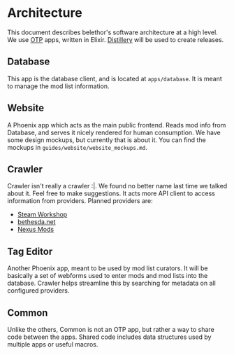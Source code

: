 # Architecture
This document describes belethor's software architecture at a high level.
We use [OTP](https://github.com/erlang/otp) apps, written in Elixir.
[Distillery](https://github.com/bitwalker/distillery) will be used to create releases.

## Database
This app is the database client, and is located at `apps/database`.
It is meant to manage the mod list information.


## Website
A Phoenix app which acts as the main public frontend.
Reads mod info from Database, and serves it nicely rendered for human consumption.
We have some design mockups, but currently that is about it.
You can find the mockups in `guides/website/website_mockups.md`.

## Crawler
Crawler isn't really a crawler :|.
We found no better name last time we talked about it. Feel free to make suggestions.
It acts more API client to access information from providers.
Planned providers are:
 * [Steam Workshop](https://steamcommunity.com/workshop/browse/?appid=72850)
 * [bethesda.net](https://bethesda.net/en/mods/skyrim)
 * [Nexus Mods](https://www.nexusmods.com/)

## Tag Editor
Another Phoenix app, meant to be used by mod list curators.
It will be basically a set of webforms used to enter mods and mod lists into the database.
Crawler helps streamline this by searching for metadata on all configured providers.

## Common
Unlike the others, Common is not an OTP app, but rather a way to share code between the apps.
Shared code includes data structures used by multiple apps or useful macros.
